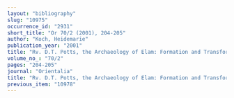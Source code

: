```yaml
---
layout: "bibliography"
slug: "10975"
occurrence_id: "2931"
short_title: "Or 70/2 (2001), 204-205"
author: "Koch, Heidemarie"
publication_year: "2001"
title: "Rv. D.T. Potts, the Archaeology of Elam: Formation and Transformation of an Ancient Iranian Site (Cambridge 1999)"
volume_no_: "70/2"
pages: "204-205"
journal: "Orientalia"
title: "Rv. D.T. Potts, the Archaeology of Elam: Formation and Transformation of an Ancient Iranian Site (Cambridge 1999)"
previous_item: "10978"
---
```

